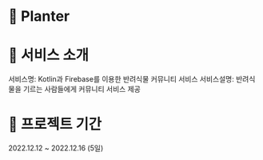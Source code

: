 # 🌱 Planter


# 👀 서비스 소개
서비스명: Kotlin과 Firebase를 이용한 반려식물 커뮤니티 서비스
서비스설명: 반려식물을 기르는 사람들에게 커뮤니티 서비스 제공


# 📅 프로젝트 기간
2022.12.12 ~ 2022.12.16 (5일)
